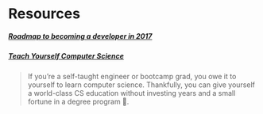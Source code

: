 # Resources


##### [Roadmap to becoming a developer in 2017](https://github.com/kamranahmedse/developer-roadmap)

##### [Teach Yourself Computer Science](https://teachyourselfcs.com/)
>If you’re a self-taught engineer or bootcamp grad, you owe it to yourself to learn computer science. Thankfully, you can give yourself a 	world-class CS education without investing years and a small fortune in a degree program 💸.


